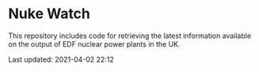 # Nuke Watch

This repository includes code for retrieving the latest information available on the output of EDF nuclear power plants in the UK.

Last updated: 2021-04-02 22:12